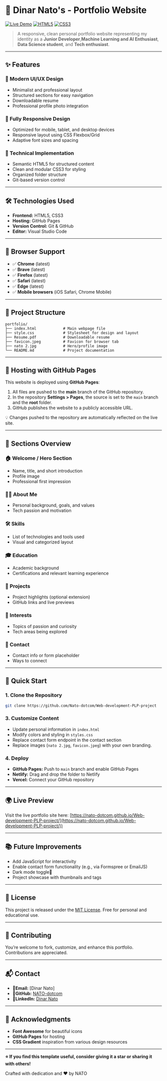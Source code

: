 
# 🚀 Dinar Nato's - Portfolio Website

[![Live Demo](https://img.shields.io/badge/Live-Demo-blue)](https://nato-dotcom.github.io/Web-development-PLP-project/)
[![HTML5](https://img.shields.io/badge/HTML5-E34F26?logo=html5&logoColor=white)](#)
[![CSS3](https://img.shields.io/badge/CSS3-1572B6?logo=css3&logoColor=white)](#)

> A responsive, clean personal portfolio website representing my identity as a **Junior Developer**,**Machine Learning and AI Enthusiast**, **Data Science student**, and **Tech enthusiast**.

---

## ✨ Features

### 🎨 Modern UI/UX Design
- Minimalist and professional layout
- Structured sections for easy navigation
- Downloadable resume
- Professional profile photo integration

### 📱 Fully Responsive Design
- Optimized for mobile, tablet, and desktop devices
- Responsive layout using CSS Flexbox/Grid
- Adaptive font sizes and spacing

### 🔧 Technical Implementation
- Semantic HTML5 for structured content
- Clean and modular CSS3 for styling
- Organized folder structure
- Git-based version control

---

## 🛠️ Technologies Used

- **Frontend:** HTML5, CSS3
- **Hosting:** GitHub Pages
- **Version Control:** Git & GitHub
- **Editor:** Visual Studio Code

---

## 📱 Browser Support

- ✅ **Chrome** (latest)
- ✅ **Brave** (latest)
- ✅ **Firefox** (latest)
- ✅ **Safari** (latest)
- ✅ **Edge** (latest)
- ✅ **Mobile browsers** (iOS Safari, Chrome Mobile)
  
---

## 📂 Project Structure

```
portfolio/
├── index.html            # Main webpage file
├── style.css             # Stylesheet for design and layout
├── Resume.pdf            # Downloadable resume
├── favicon.jpeg          # Favicon for browser tab
├── nato 2.jpg            # Hero/profile image
└── README.md             # Project documentation
```

---

## 🚀 Hosting with GitHub Pages

This website is deployed using **GitHub Pages**:

1. All files are pushed to the **main** branch of the GitHub repository.
2. In the repository **Settings > Pages**, the source is set to the `main` branch and the **root** folder.
3. GitHub publishes the website to a publicly accessible URL.

💡 Changes pushed to the repository are automatically reflected on the live site.

---

## 🧭 Sections Overview

### 🏠 Welcome / Hero Section
- Name, title, and short introduction
- Profile image
- Professional first impression

### 👨‍💻 About Me
- Personal background, goals, and values
- Tech passion and motivation

### 🛠 Skills
- List of technologies and tools used
- Visual and categorized layout

### 🎓 Education
- Academic background
- Certifications and relevant learning experience

### 📂 Projects
- Project highlights (optional extension)
- GitHub links and live previews

### 🎯 Interests
- Topics of passion and curiosity
- Tech areas being explored

### 📧 Contact
- Contact info or form placeholder
- Ways to connect

---

## 🚀 Quick Start

### **1. Clone the Repository**
```bash
git clone https://github.com/Nato-dotcom/Web-development-PLP-project

```

### **3. Customize Content**
- Update personal information in `index.html`
- Modify colors and styling in `styles.css`
- Replace contact form endpoint in the contact section
- Replace images (`nato 2.jpg`, `favicon.jpeg`) with your own branding.


### **4. Deploy**
- **GitHub Pages:** Push to `main` branch and enable GitHub Pages
- **Netlify:** Drag and drop the folder to Netlify
- **Vercel:** Connect your GitHub repository
---


## 🌍 Live Preview

Visit the live portfolio site here: [https://nato-dotcom.github.io/Web-development-PLP-project/](https://nato-dotcom.github.io/Web-development-PLP-project/))

---

## 📚 Future Improvements

- Add JavaScript for interactivity
- Enable contact form functionality (e.g., via Formspree or EmailJS)
- Dark mode toggle🌙
- Project showcase with thumbnails and tags

---

## 📄 License

This project is released under the [MIT License](LICENSE). Free for personal and educational use.

---

## 🤝 Contributing

You’re welcome to fork, customize, and enhance this portfolio. Contributions are appreciated.

---

## 📬 Contact

- **🔗Email:** [Dinar Nato]
- **🔗GitHub:** [NATO-dotcom](https://github.com/NATO-dotcom)
- **🔗LinkedIn:** [Dinar Nato](https://www.linkedin.com/in/dinah-nato-338a43328)

---

## 🌟 Acknowledgments

- **Font Awesome** for beautiful icons
- **GitHub Pages** for hosting
- **CSS Gradient** inspiration from various design resources

---

**⭐ If you find this template useful, consider giving it a star or sharing it with others!**

Crafted with dedication and ❤️ by NATO
